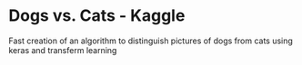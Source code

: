 # Dogs vs. Cats - Kaggle
Fast creation of an algorithm to distinguish pictures of dogs from cats using keras and transferm learning
